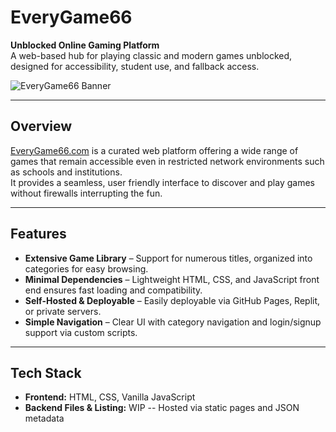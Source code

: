# EveryGame66  
**Unblocked Online Gaming Platform**  
A web-based hub for playing classic and modern games unblocked, designed for accessibility, student use, and fallback access.

![EveryGame66 Banner](EveryGameIcon.png)

---

## Overview  
[EveryGame66.com](https://everygame66.com) is a curated web platform offering a wide range of games that remain accessible even in restricted network environments such as schools and institutions.  
It provides a seamless, user friendly interface to discover and play games without firewalls interrupting the fun.

---

## Features  
- **Extensive Game Library** – Support for numerous titles, organized into categories for easy browsing.  
- **Minimal Dependencies** – Lightweight HTML, CSS, and JavaScript front end ensures fast loading and compatibility.  
- **Self-Hosted & Deployable** – Easily deployable via GitHub Pages, Replit, or private servers.  
- **Simple Navigation** – Clear UI with category navigation and login/signup support via custom scripts.

---

## Tech Stack  
- **Frontend:** HTML, CSS, Vanilla JavaScript  
- **Backend Files & Listing:** WIP -- Hosted via static pages and JSON metadata
